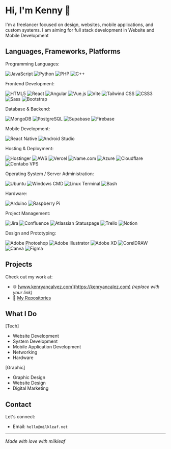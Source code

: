 # Hi, I'm Kenny 👋

I'm a freelancer focused on design, websites, mobile applications, and custom systems. I am aiming for full stack development in Website and Mobile Development

## Languages, Frameworks, Platforms

Programming Languages: 

![JavaScript](https://img.shields.io/badge/javascript-%23323330.svg?style=for-the-badge&logo=javascript&logoColor=%23F7DF1E) ![Python](https://img.shields.io/badge/python-3670A0?style=for-the-badge&logo=python&logoColor=ffdd54)  ![PHP](https://img.shields.io/badge/php-%23777BB4.svg?style=for-the-badge&logo=php&logoColor=white)  ![C++](https://img.shields.io/badge/C++-00599C.svg?style=for-the-badge&logo=c%2B%2B&logoColor=white)

Frontend Development:

![HTML5](https://img.shields.io/badge/html5-%23E34F26.svg?style=for-the-badge&logo=html5&logoColor=white) ![React](https://img.shields.io/badge/react-%2361DAFB.svg?style=for-the-badge&logo=react&logoColor=black) ![Angular](https://img.shields.io/badge/angular-%230F0F11.svg?style=for-the-badge&logo=angular&logoColor=white) ![Vue.js](https://img.shields.io/badge/vue.js-%2335495e.svg?style=for-the-badge&logo=vuedotjs&logoColor=%234FC08D) ![Vite](https://img.shields.io/badge/Vite-646CFF.svg?style=for-the-badge&logo=vite&logoColor=white)  ![Tailwind CSS](https://img.shields.io/badge/tailwindcss-%2338B2AC.svg?style=for-the-badge&logo=tailwind-css&logoColor=white)  ![CSS3](https://img.shields.io/badge/css3-%231572B6.svg?style=for-the-badge&logo=css3&logoColor=white) ![Sass](https://img.shields.io/badge/Sass-%23CC6699.svg?style=for-the-badge&logo=sass&logoColor=white) ![Bootstrap](https://img.shields.io/badge/bootstrap-%23563D7C.svg?style=for-the-badge&logo=bootstrap&logoColor=white)

Database & Backend:

![MongoDB](https://img.shields.io/badge/MongoDB-47A248.svg?style=for-the-badge&logo=mongodb&logoColor=white)  ![PostgreSQL](https://img.shields.io/badge/PostgreSQL-4169E1.svg?style=for-the-badge&logo=postgresql&logoColor=white)  ![Supabase](https://img.shields.io/badge/Supabase-3ECF8E.svg?style=for-the-badge&logo=supabase&logoColor=white)  ![Firebase](https://img.shields.io/badge/Firebase-FFCA28.svg?style=for-the-badge&logo=firebase&logoColor=black)


Mobile Development:

![React Native](https://img.shields.io/badge/react%20native-%2320232a.svg?style=for-the-badge&logo=react&logoColor=%2361DAFB)  ![Android Studio](https://img.shields.io/badge/Android%20Studio-3DDC84.svg?style=for-the-badge&logo=android-studio&logoColor=white)


Hosting & Deployment:

![Hostinger](https://img.shields.io/badge/Hostinger-6826D1.svg?style=for-the-badge&logo=hostinger&logoColor=white)  ![AWS](https://img.shields.io/badge/AWS-%23FF9900.svg?style=for-the-badge&logo=amazon-aws&logoColor=white)  ![Vercel](https://img.shields.io/badge/vercel-%23000000.svg?style=for-the-badge&logo=vercel&logoColor=white)  ![Name.com](https://img.shields.io/badge/Name.com-2B81F5.svg?style=for-the-badge&logo=namecheap&logoColor=white) ![Azure](https://img.shields.io/badge/azure-%230072C6.svg?style=for-the-badge&logo=microsoftazure&logoColor=white) ![Cloudflare](https://img.shields.io/badge/Cloudflare-F38020?style=for-the-badge&logo=Cloudflare&logoColor=white) ![Contabo VPS](https://img.shields.io/badge/Contabo%20VPS-1A73E8.svg?style=for-the-badge&logoColor=white)



Operating System / Server Administration:

![Ubuntu](https://img.shields.io/badge/ubuntu-%23E95420.svg?style=for-the-badge&logo=ubuntu&logoColor=white) ![Windows CMD](https://img.shields.io/badge/Windows%20CMD-000000.svg?style=for-the-badge&logo=windows&logoColor=white)  ![Linux Terminal](https://img.shields.io/badge/Linux%20Terminal-333333.svg?style=for-the-badge&logo=linux&logoColor=white)  ![Bash](https://img.shields.io/badge/bash-%23121011.svg?style=for-the-badge&logo=gnu-bash&logoColor=white)

Hardware:

![Arduino](https://img.shields.io/badge/Arduino-00979D.svg?style=for-the-badge&logo=arduino&logoColor=white)  ![Raspberry Pi](https://img.shields.io/badge/Raspberry%20Pi-C51A4A.svg?style=for-the-badge&logo=raspberry-pi&logoColor=white)


Project Management:


![Jira](https://img.shields.io/badge/Jira-0052CC.svg?style=for-the-badge&logo=jira&logoColor=white)  ![Confluence](https://img.shields.io/badge/Confluence-172B4D.svg?style=for-the-badge&logo=confluence&logoColor=white)  ![Atlassian Statuspage](https://img.shields.io/badge/Statuspage-003366.svg?style=for-the-badge&logo=atlassian&logoColor=white)  ![Trello](https://img.shields.io/badge/Trello-0052CC.svg?style=for-the-badge&logo=trello&logoColor=white)  ![Notion](https://img.shields.io/badge/Notion-000000.svg?style=for-the-badge&logo=notion&logoColor=white)


Design and Prototyping:

![Adobe Photoshop](https://img.shields.io/badge/Photoshop-31A8FF.svg?style=for-the-badge&logo=adobephotoshop&logoColor=white)  ![Adobe Illustrator](https://img.shields.io/badge/Illustrator-FF9A00.svg?style=for-the-badge&logo=adobeillustrator&logoColor=white)  ![Adobe XD](https://img.shields.io/badge/Adobe%20XD-FF61F6.svg?style=for-the-badge&logo=adobexd&logoColor=white)  ![CorelDRAW](https://img.shields.io/badge/CorelDRAW-47A942.svg?style=for-the-badge&logo=coreldraw&logoColor=white)  ![Canva](https://img.shields.io/badge/Canva-00C4CC.svg?style=for-the-badge&logo=canva&logoColor=white)  ![Figma](https://img.shields.io/badge/Figma-F24E1E.svg?style=for-the-badge&logo=figma&logoColor=white)


## Projects

Check out my work at:
- 🌐 [www.kenryancalvez.com](https://kenryancalez.com) *(replace with your link)*
- 📂 [My Repositories](https://github.com/leafykenny?tab=repositories)


## What I Do

[Tech]
- Website Development
- System Development
- Mobile Application Development
- Networking
- Hardware

[Graphic]
- Graphic Design
- Website Design
- Digital Marketing


## Contact

Let's connect:
- Email: `hello@milkleaf.net`
---

*Made with love with milkleaf*
